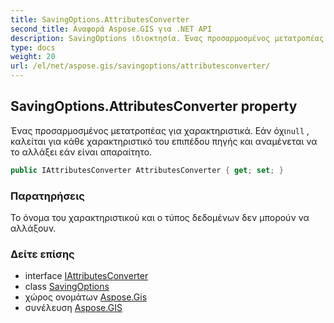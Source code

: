 ```yaml
---
title: SavingOptions.AttributesConverter
second_title: Αναφορά Aspose.GIS για .NET API
description: SavingOptions ιδιοκτησία. Ένας προσαρμοσμένος μετατροπέας για χαρακτηριστικά. Εάν όχιnull  καλείται για κάθε χαρακτηριστικό του επιπέδου πηγής και αναμένεται να το αλλάξει εάν είναι απαραίτητο.
type: docs
weight: 20
url: /el/net/aspose.gis/savingoptions/attributesconverter/
---
```

## SavingOptions.AttributesConverter property

Ένας προσαρμοσμένος μετατροπέας για χαρακτηριστικά. Εάν όχι`null` , καλείται για κάθε χαρακτηριστικό του επιπέδου πηγής και αναμένεται να το αλλάξει εάν είναι απαραίτητο.

```csharp
public IAttributesConverter AttributesConverter { get; set; }
```

### Παρατηρήσεις

Το όνομα του χαρακτηριστικού και ο τύπος δεδομένων δεν μπορούν να αλλάξουν.

### Δείτε επίσης

* interface [IAttributesConverter](../../iattributesconverter/)
* class [SavingOptions](../)
* χώρος ονομάτων [Aspose.Gis](../../savingoptions/)
* συνέλευση [Aspose.GIS](../../../)


